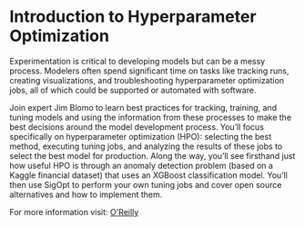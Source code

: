 # Introduction to Hyperparameter Optimization

Experimentation is critical to developing models but can be a messy process. Modelers often spend significant time on tasks like tracking runs, creating visualizations, and troubleshooting hyperparameter optimization jobs, all of which could be supported or automated with software.

Join expert Jim Blomo to learn best practices for tracking, training, and tuning models and using the information from these processes to make the best decisions around the model development process. You’ll focus specifically on hyperparameter optimization (HPO): selecting the best method, executing tuning jobs, and analyzing the results of these jobs to select the best model for production. Along the way, you’ll see firsthand just how useful HPO is through an anomaly detection problem (based on a Kaggle financial dataset) that uses an XGBoost classification model. You’ll then use SigOpt to perform your own tuning jobs and cover open source alternatives and how to implement them.

For more information visit: [O'Reilly](https://www.oreilly.com/live-training/courses/introduction-to-hyperparameter-optimization/0636920470830/)
